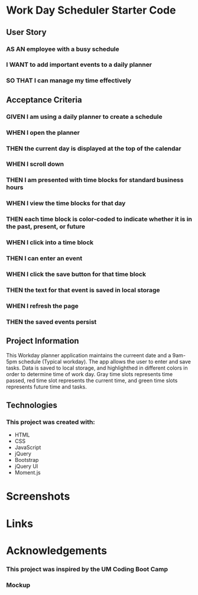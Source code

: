# Work Day Scheduler Starter Code
## User Story
### AS AN employee with a busy schedule
### I WANT to add important events to a daily planner
### SO THAT I can manage my time effectively

## Acceptance Criteria
### GIVEN I am using a daily planner to create a schedule
### WHEN I open the planner
### THEN the current day is displayed at the top of the calendar
### WHEN I scroll down
### THEN I am presented with time blocks for standard business hours
### WHEN I view the time blocks for that day
### THEN each time block is color-coded to indicate whether it is in the past, present, or future
### WHEN I click into a time block
### THEN I can enter an event
### WHEN I click the save button for that time block
### THEN the text for that event is saved in local storage
### WHEN I refresh the page
### THEN the saved events persist 

## Project Information
 This Workday planner application maintains the curreent date and a 9am-5pm schedule (Typical workday). The app allows the user to enter and save tasks.
 Data is saved to local storage, and highlighthed in different colors in order to determine time of work day. Gray time slots represents time passed,
 red time slot represents the current time, and green time slots represents future time and tasks.


## Technologies
### This project was created with:
* HTML
* CSS
* JavaScript
* jQuery
* Bootstrap
* jQuery UI
* Moment.js

# Screenshots

# Links

# Acknowledgements
### This project was inspired by the UM Coding Boot Camp
### Mockup




